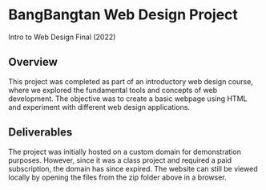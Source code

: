 # BangBangtan Web Design Project
Intro to Web Design Final (2022)

## Overview
This project was completed as part of an introductory web design course, where we explored the fundamental tools and concepts of web development. The objective was to create a basic webpage using HTML and experiment with different web design applications.

## Deliverables
The project was initially hosted on a custom domain for demonstration purposes. However, since it was a class project and required a paid subscription, the domain has since expired. The website can still be viewed locally by opening the files from the zip folder above in a browser.
